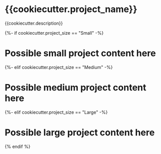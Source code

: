{{cookiecutter.project_name}}
==============================

{{cookiecutter.description}}


{%- if cookiecutter.project_size == "Small" -%}


# Possible small project content here

{%- elif cookiecutter.project_size == "Medium" -%}

# Possible medium project content here

{%- elif cookiecutter.project_size == "Large" -%}

# Possible large project content here

{% endif %}